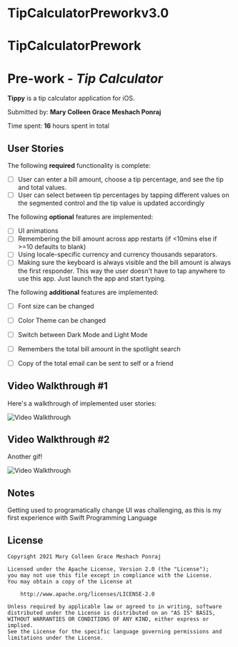 # TipCalculatorPreworkv3.0

# TipCalculatorPrework
# Pre-work - *Tip Calculator*

**Tippy** is a tip calculator application for iOS.

Submitted by: **Mary Colleen Grace Meshach Ponraj**

Time spent: **16** hours spent in total

## User Stories

The following **required** functionality is complete:

* [ ] User can enter a bill amount, choose a tip percentage, and see the tip and total values.
* [ ] User can select between tip percentages by tapping different values on the segmented control and the tip value is updated accordingly

The following **optional** features are implemented:

* [ ] UI animations
* [ ] Remembering the bill amount across app restarts (if <10mins else if >=10 defaults to blank)
* [ ] Using locale-specific currency and currency thousands separators.
* [ ] Making sure the keyboard is always visible and the bill amount is always the first responder. This way the user doesn't have to tap anywhere to use this app. Just launch the app and start typing.

The following **additional** features are implemented:

- [ ] Font size can be changed
- [ ] Color Theme can be changed
- [ ] Switch between Dark Mode and Light Mode
- [ ] Remembers the total bill amount in the spotlight search
- [ ] Copy of the total email can be sent to self or a friend


## Video Walkthrough #1

Here's a walkthrough of implemented user stories:

<img src='https://media.giphy.com/media/c2fo4viryKAURLAm5f/giphy.gif' title='Video Walkthrough' width='' alt='Video Walkthrough' />


## Video Walkthrough #2

Another gif!

<img src='http://g.recordit.co/W7VqksazTS.gif' title='Video Walkthrough' width='' alt='Video Walkthrough' />


## Notes

Getting used to programatically change UI was challenging, as this is my first experience with Swift Programming Language

## License

    Copyright 2021 Mary Colleen Grace Meshach Ponraj

    Licensed under the Apache License, Version 2.0 (the "License");
    you may not use this file except in compliance with the License.
    You may obtain a copy of the License at

        http://www.apache.org/licenses/LICENSE-2.0

    Unless required by applicable law or agreed to in writing, software
    distributed under the License is distributed on an "AS IS" BASIS,
    WITHOUT WARRANTIES OR CONDITIONS OF ANY KIND, either express or implied.
    See the License for the specific language governing permissions and
    limitations under the License.

